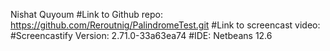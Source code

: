Nishat Quyoum
#Link to Github repo: https://github.com/Reroutnig/PalindromeTest.git
#Link to screencast video: 
#Screencastify Version: 2.71.0-33a63ea74
#IDE: Netbeans 12.6
